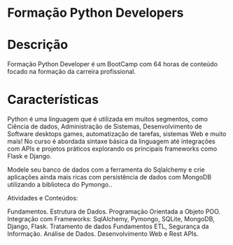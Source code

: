 # Formação Python Developers

# Descrição

Formação Python Developer é um BootCamp com 64 horas de conteúdo focado na formação da carreira profissional.


# Características

Python é uma linguagem que é utilizada em muitos segmentos, como Ciência de dados, Administração de Sistemas, Desenvolvimento de Software desktops games, automatização de tarefas, sistemas Web e muito mais! No curso é abordada sintaxe básica da linguagem até integrações com APIs e projetos práticos explorando os principais frameworks como Flask e Django.

Modele seu banco de dados com a ferramenta do Sqlalchemy e crie aplicações ainda mais ricas com persistência de dados com MongoDB utilizando a biblioteca do Pymongo..

Atividades e Conteúdos:

Fundamentos.
Estrutura de Dados.
Programação Orientada a Objeto POO.
Integração com Frameworks: SqlAlchemy, Pymongo, SQLite, MongoDB, Django, Flask.
Tratamento de dados Fundamentos ETL, Segurança da Informação. Análise de Dados.
Desenvolvimento Web e Rest APIs.
